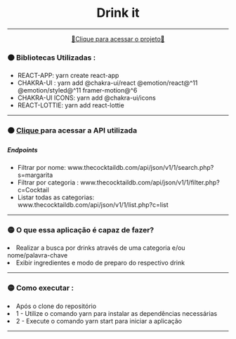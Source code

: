 <div align="center">
  <h1>Drink it</h1>
</div>
<hr/>
<div align="center">
  <a href="https://drink-it.vercel.app/" >
   🔴Clique para acessar o projeto🔴
  </a>
</div>
<h3>🟠 Bibliotecas Utilizadas : </h3>
<ul>
  <li>REACT-APP: yarn create react-app</li>
  <li>CHAKRA-UI : yarn add @chakra-ui/react @emotion/react@^11 @emotion/styled@^11 framer-motion@^6</li>
  <li>CHAKRA-UI ICONS: yarn add @chakra-ui/icons</li>
  <li>REACT-LOTTIE: yarn add react-lottie</li>
</ul>
<hr/>
<h3>🟠 <a href="https://www.thecocktaildb.com/api.php">Clique </a> para acessar a API utilizada </h3>
<h5>Endpoints</h5>
<ul>
  <li>Filtrar por nome: www.thecocktaildb.com/api/json/v1/1/search.php?s=margarita</li>
  <li>Filtrar por categoria : www.thecocktaildb.com/api/json/v1/1/filter.php?c=Cocktail</li>
  <li>Listar todas as categorias: www.thecocktaildb.com/api/json/v1/1/list.php?c=list</li>
</ul>
<hr/>
<h3>🟡 O que essa aplicação é capaz de fazer? </h3>
<li> Realizar a busca por drinks através de uma categoria e/ou nome/palavra-chave</li>
<li> Exibir ingredientes e modo de preparo do respectivo drink</li>
<hr/>
<h3>🟡 Como executar : </h3>
<li> Após o clone do repositório</li>
<li> 1 - Utilize o comando yarn para instalar as dependências necessárias</li>
<li> 2 - Execute o comando yarn start para iniciar a aplicação </li>
<hr/>
